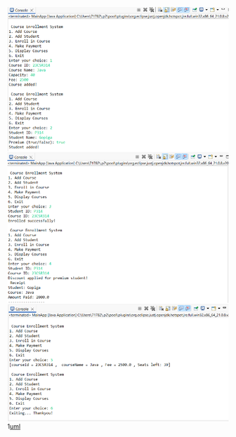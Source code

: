 ![Screenshot1](https://raw.githubusercontent.com/Gopiga-35/CourseEnrollment/efd6cc901ae2d9e2254b47e846be9b25567357ae/CourseEnrollment/src/Screenshot1.png)
![Screenshot2](https://github.com/Gopiga-35/CourseEnrollment/blob/5d158c40f6cf9db6a38aa8f5d8126904aa939943/CourseEnrollment/src/Screenshot2.png)
![Screenshot3](https://github.com/Gopiga-35/CourseEnrollment/blob/664a421fbc39260f18d280f73c1c502d5d8638d4/CourseEnrollment/src/Screenshot3.png)
1[uml](https://github.com/Gopiga-35/CourseEnrollment/blob/9946e17aa759f8a3171456b8ec2d3f5d0eee03c2/CourseEnrollment/src/uml.pdf)
